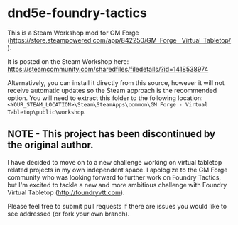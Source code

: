 # dnd5e-foundry-tactics

This is a Steam Workshop mod for GM Forge (https://store.steampowered.com/app/842250/GM_Forge__Virtual_Tabletop/).

It is posted on the Steam Workshop here: https://steamcommunity.com/sharedfiles/filedetails/?id=1418538974

Alternatively, you can install it directly from this source, however it will not receive automatic updates so the Steam approach is the recommended option. You will need to extract this folder to the following location:
`<YOUR_STEAM_LOCATION>\Steam\SteamApps\common\GM Forge - Virtual Tabletop\public\workshop`.

## NOTE - This project has been discontinued by the original author.

I have decided to move on to a new challenge working on virtual tabletop related projects in my own independent space. I apologize to the GM Forge community who was looking forward to further work on Foundry Tactics, but I'm excited to tackle a new and more ambitious challenge with Foundry Virtual Tabletop (http://foundryvtt.com).

Please feel free to submit pull requests if there are issues you would like to see addressed (or fork your own branch).
